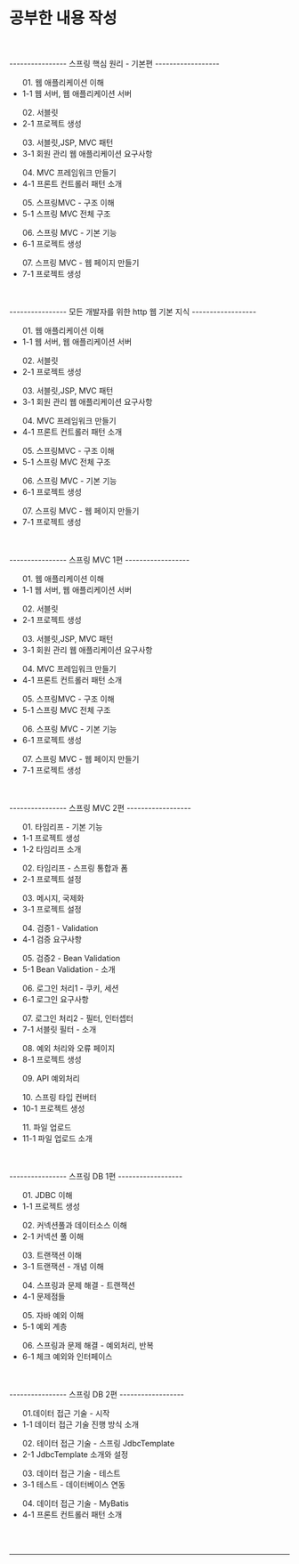 <h1> 공부한 내용 작성 </h1>
</br>
</br>
---------------- 스프링 핵심 원리 - 기본편 ------------------
<br>
<ul> 01. 웹 애플리케이션 이해
  <li> 1-1 웹 서버, 웹 애플리케이션 서버 </li>
</ul>
<ul> 02. 서블릿
  <li> 2-1 프로젝트 생성</li>
</ul>
<ul> 03. 서블릿,JSP, MVC 패턴
  <li> 3-1 회원 관리 웹 애플리케이션 요구사항</li>
</ul>
<ul> 04. MVC 프레임워크 만들기
  <li> 4-1 프론트 컨트롤러 패턴 소개</li>
</ul>
<ul> 05. 스프링MVC - 구조 이해
  <li> 5-1 스프링 MVC 전체 구조</li>
</ul>
<ul> 06. 스프링 MVC - 기본 기능
  <li> 6-1 프로젝트 생성</li>
</ul>
<ul> 07. 스프링 MVC - 웹 페이지 만들기
  <li> 7-1 프로젝트 생성</li>
</ul>
</br>
</br>
---------------- 모든 개발자를 위한 http 웹 기본 지식 ------------------
<br>
<ul> 01. 웹 애플리케이션 이해
  <li> 1-1 웹 서버, 웹 애플리케이션 서버 </li>
</ul>
<ul> 02. 서블릿
  <li> 2-1 프로젝트 생성</li>
</ul>
<ul> 03. 서블릿,JSP, MVC 패턴
  <li> 3-1 회원 관리 웹 애플리케이션 요구사항</li>
</ul>
<ul> 04. MVC 프레임워크 만들기
  <li> 4-1 프론트 컨트롤러 패턴 소개</li>
</ul>
<ul> 05. 스프링MVC - 구조 이해
  <li> 5-1 스프링 MVC 전체 구조</li>
</ul>
<ul> 06. 스프링 MVC - 기본 기능
  <li> 6-1 프로젝트 생성</li>
</ul>
<ul> 07. 스프링 MVC - 웹 페이지 만들기
  <li> 7-1 프로젝트 생성</li>
</ul>
</br>
</br>
---------------- 스프링 MVC 1편 ------------------
<br>
<ul> 01. 웹 애플리케이션 이해
  <li> 1-1 웹 서버, 웹 애플리케이션 서버 </li>
</ul>
<ul> 02. 서블릿
  <li> 2-1 프로젝트 생성</li>
</ul>
<ul> 03. 서블릿,JSP, MVC 패턴
  <li> 3-1 회원 관리 웹 애플리케이션 요구사항</li>
</ul>
<ul> 04. MVC 프레임워크 만들기
  <li> 4-1 프론트 컨트롤러 패턴 소개</li>
</ul>
<ul> 05. 스프링MVC - 구조 이해
  <li> 5-1 스프링 MVC 전체 구조</li>
</ul>
<ul> 06. 스프링 MVC - 기본 기능
  <li> 6-1 프로젝트 생성</li>
</ul>
<ul> 07. 스프링 MVC - 웹 페이지 만들기
  <li> 7-1 프로젝트 생성</li>
</ul>
</br>
</br>
---------------- 스프링 MVC 2편 ------------------
<br>
<ul> 01. 타임리프 - 기본 기능
  <li> 1-1 프로젝트 생성 </li>
  <li> 1-2 타임리프 소개 </li>
</ul>
<ul> 02. 타임리프 - 스프링 통합과 폼
  <li> 2-1 프로젝트 설정</li>
</ul>
<ul> 03. 메시지, 국제화
  <li> 3-1 프로젝트 설정</li>
</ul>
<ul> 04. 검증1 - Validation
  <li> 4-1 검증 요구사항</li>
</ul>
<ul> 05. 검증2 - Bean Validation
  <li> 5-1 Bean Validation - 소개 </li>
</ul>
<ul> 06. 로그인 처리1 - 쿠키, 세션
  <li> 6-1 로그인 요구사항</li>
</ul>
<ul> 07. 로그인 처리2 - 필터, 인터셉터
  <li> 7-1 서블릿 필터 - 소개</li>
</ul>
<ul> 08. 예외 처리와 오류 페이지
  <li> 8-1 프로젝트 생성</li>
</ul>
<ul> 09. API 예외처리
</ul>
<ul> 10. 스프링 타입 컨버터
  <li> 10-1 프로젝트 생성</li>
</ul>
<ul> 11. 파일 업로드
  <li> 11-1 파일 업로드 소개</li>
</ul>
</br>
</br>
---------------- 스프링 DB 1편 ------------------
<br>
<ul> 01. JDBC 이해
  <li> 1-1 프로젝트 생성 </li>
</ul>
<ul> 02. 커넥션풀과 데이터소스 이해
  <li> 2-1 커넥션 풀 이해</li>
</ul>
<ul> 03. 트랜잭션 이해
  <li> 3-1 트랜잭션 - 개념 이해</li>
</ul>
<ul> 04. 스프링과 문제 해결 - 트랜잭션
  <li> 4-1 문제점들</li>
</ul>
<ul> 05. 자바 예외 이해
  <li> 5-1 예외 계층</li>
</ul>
<ul> 06. 스프링과 문제 해결 - 예외처리, 반복
  <li> 6-1 체크 예외와 인터페이스</li>
</ul>
</br>
</br>
---------------- 스프링 DB 2편 ------------------
<br>
<ul> 01.데이터 접근 기술 - 시작
  <li> 1-1 데이터 접근 기술 진행 방식 소개 </li>
</ul>
<ul> 02. 테이터 접근 기술 - 스프링 JdbcTemplate
  <li> 2-1 JdbcTemplate 소개와 설정 </li>
</ul>
<ul> 03. 데이터 접근 기술 - 테스트
  <li> 3-1 테스트 - 데이터베이스 연동 </li>
</ul>
<ul> 04.  데이터 접근 기술 - MyBatis
  <li> 4-1 프론트 컨트롤러 패턴 소개</li>
</ul>

</br>
</br>
<hr>








